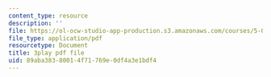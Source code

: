 ```yaml
---
content_type: resource
description: ''
file: https://ol-ocw-studio-app-production.s3.amazonaws.com/courses/5-07sc-biological-chemistry-i-fall-2013/89aba38380014f71769e0df4a3e1bdf4_h20EdXcopeY.pdf
file_type: application/pdf
resourcetype: Document
title: 3play pdf file
uid: 89aba383-8001-4f71-769e-0df4a3e1bdf4
---
```

